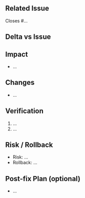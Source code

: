 <!-- PR for /hotfix branches. Critical production issue; keep it delta-only to the issue. -->

## Related Issue
<!-- Use a closing keyword e.g., Closes #123.
     Note: GitHub auto-closes the issue ONLY after this PR is merged
     into the repository’s default branch (e.g., main). -->
Closes #...

## Delta vs Issue
<!-- What is done here beyond what's described in the incident/issue? Keep it short. -->

## Impact
<!-- Briefly: user/business impact, severity, affected scope -->
- ...

## Changes
<!-- Bullet list of what this PR patches -->
- ...

## Verification
<!-- How the fix was verified (steps, tests, monitoring) -->
1. ...
2. ...

## Risk / Rollback
<!-- Potential side effects; how to revert quickly if needed (revert PR, toggle, rollback plan) -->
- Risk: ...
- Rollback: ...

## Post-fix Plan (optional)
<!-- Follow-ups for a long-term fix or cleanup -->
- ...